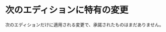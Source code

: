 <!--
# Next-Specific Changes

There have been no specific changes accepted for the next edition yet.
 -->

# 次のエディションに特有の変更

次のエディションだけに適用される変更で、承諾されたものはまだありません。

